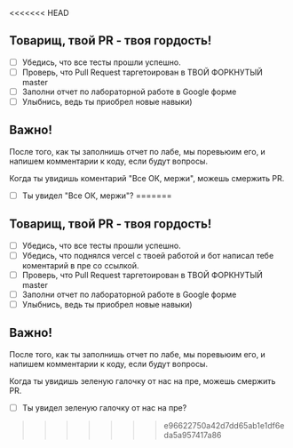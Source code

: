 <<<<<<< HEAD
## Товарищ, твой PR - твоя гордость!

- [ ] Убедись, что все тесты прошли успешно.
- [ ] Проверь, что Pull Request таргетоирован в ТВОЙ ФОРКНУТЫЙ master
- [ ] Заполни отчет по лабораторной работе в Google форме
- [ ] Улыбнись, ведь ты приобрел новые навыки)

## Важно!

После того, как ты заполнишь отчет по лабе, мы поревьюим его, и напишем комментарии к коду, если будут вопросы.

Когда ты увидишь коментарий "Все ОК, мержи", можешь смержить PR.

- [ ] Ты увидел "Все ОК, мержи"?
=======
## Товарищ, твой PR - твоя гордость!

- [ ] Убедись, что все тесты прошли успешно.
- [ ] Убедись, что поднялся vercel с твоей работой и бот написал тебе коментарий в пре со ссылкой.
- [ ] Проверь, что Pull Request таргетоирован в ТВОЙ ФОРКНУТЫЙ master
- [ ] Заполни отчет по лабораторной работе в Google форме
- [ ] Улыбнись, ведь ты приобрел новые навыки)

## Важно!

После того, как ты заполнишь отчет по лабе, мы поревьюим его, и напишем комментарии к коду, если будут вопросы.

Когда ты увидишь зеленую галочку от нас на пре, можешь смержить PR.

- [ ] Ты увидел зеленую галочку от нас на пре?
>>>>>>> e96622750a42d7dd65ab1e1df6eda5a957417a86
